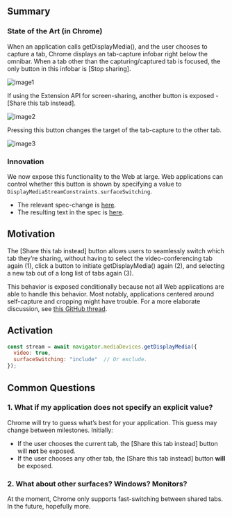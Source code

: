 ## Summary
### State of the Art (in Chrome)
When an application calls getDisplayMedia(), and the user chooses to capture a tab, Chrome displays an tab-capture infobar right below the omnibar. When a tab other than the capturing/captured tab is focused, the only button in this infobar is [Stop sharing].

![image1](https://user-images.githubusercontent.com/22117736/185493207-dd7a5e46-d627-47fc-8e0b-8a7dfe568f3a.png)

If using the Extension API for screen-sharing, another button is exposed - [Share this tab instead].

![image2](https://user-images.githubusercontent.com/22117736/185493220-bae676bf-981d-416a-85ad-0fc31125d4f4.png)

Pressing this button changes the target of the tab-capture to the other tab.

![image3](https://user-images.githubusercontent.com/22117736/185493245-1476a378-89dd-417d-b16f-08ddc14b43b6.png)

### Innovation
We now expose this functionality to the Web at large. Web applications can control whether this button is shown by specifying a value to `DisplayMediaStreamConstraints.surfaceSwitching`.

* The relevant spec-change is [here](https://github.com/w3c/mediacapture-screen-share/pull/225/files).
* The resulting text in the spec is [here](https://w3c.github.io/mediacapture-screen-share/#dom-displaymediastreamconstraints-surfaceswitching).

## Motivation
The [Share this tab instead] button allows users to seamlessly switch which tab they’re sharing, without having to select the video-conferencing tab again (1), click a button to initiate getDisplayMedia() again (2), and selecting a new tab out of a long list of tabs again (3).

This behavior is exposed conditionally because not all Web applications are able to handle this behavior. Most notably, applications centered around self-capture and cropping might have trouble. For a more elaborate discussion, see [this GitHub thread](https://github.com/w3c/mediacapture-screen-share/issues/223).

## Activation
```js
const stream = await navigator.mediaDevices.getDisplayMedia({
  video: true,
  surfaceSwitching: "include"  // Or exclude.
});
```

## Common Questions
### 1. What if my application does not specify an explicit value?
Chrome will try to guess what’s best for your application. This guess may change between milestones. Initially:
* If the user chooses the current tab, the [Share this tab instead] button will **not** be exposed.
* If the user chooses any other tab, the [Share this tab instead] button **will** be exposed.
### 2. What about other surfaces? Windows? Monitors?
At the moment, Chrome only supports fast-switching between shared tabs. In the future, hopefully more.
